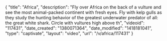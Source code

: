 {
    "title": "Africa",
    "description": "Fly over Africa on the back of a vulture and see the most animal-packed continent with fresh eyes. Fly with kelp gulls as they study the hunting behavior of the greatest underwater predator of all: the great white shark. Circle with vultures high above th",
    "videoid": "117431",
    "date_created": "1380071364",
    "date_modified": "1418181041",
    "type": "captivate",
    "layout": "video",
    "url": "\/v\/africa\/117431"
}